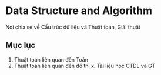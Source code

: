 # Data Structure and Algorithm
Nơi chia sẻ về Cấu trúc dữ liệu và Thuật toán, Giải thuật

## Mục lục
1. Thuật toán liên quan đến Toán
2. Thuật toán liên quan đến đồ thị
x. Tài liệu học CTDL và GT
